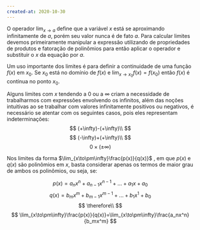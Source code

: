 ```yaml
---
created-at: 2020-10-30
---
```

O operador $\lim_{x\to a}$ define que a variável $x$ está se aproximando infinitamente de $a$, porém seu valor nunca é de fato $a$. Para calcular limites devemos primeiramente manipular a expressão utilizando de propriedades de produtos e fatoração de polinômios para então aplicar o operador e substituir o $x$ da equação por $a$.

Um uso importante dos limites é para definir a continuidade de uma função $f(x)$ em $x_0$. Se $x_0$ está no domínio de $f(x)$ e $\lim_{x\to x_0}f(x)=f(x_0)$ então $f(x)$ é contínua no ponto $x_0$.

Alguns limites com $x$ tendendo a $0$ ou a $\infty$ criam a necessidade de trabalharmos com expressões envolvendo os infinitos, além das noções intuitivas ao se trabalhar com valores infinitamente positivos ou negativos, é necessário se atentar com os seguintes casos, pois eles representam indeterminações:
$$
(+\infty)-(+\infty)\\
$$
$$
(-\infty)+(+\infty)\\
$$
$$
0\times(\pm \infty)
$$

Nos limites da forma $\lim_{x\to\pm\infty}\frac{p(x)}{q(x)}$ , em que $p(x)$ e $q(x)$ são polinômios em $x$, basta considerar apenas os termos de maior grau de ambos os polinômios, ou seja, se:

$$
p(x)=a_nx^n+a_{n-1}x^{n-1}+...+a_1x+a_0
$$
$$
q(x)=b_mx^m+b_{m-1}x^{m-1}+...+b_1x^1+b_0
$$
$$
\therefore\\
$$
$$
\lim_{x\to\pm\infty}\frac{p(x)}{q(x)}=\lim_{x\to\pm\infty}\frac{a_nx^n}{b_mx^m}
$$